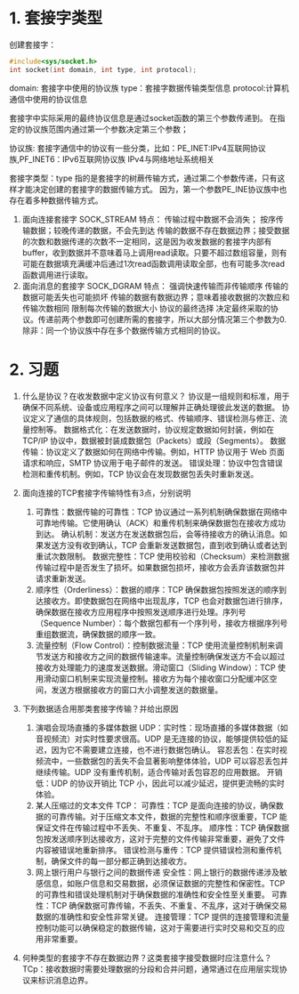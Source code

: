 # 1. 套接字类型

创建套接字：
```cpp
#include<sys/socket.h>
int socket(int domain, int type, int protocol);
```
domain: 套接字中使用的协议族
type：套接字数据传输类型信息
protocol:计算机通信中使用的协议信息

套接字中实际采用的最终协议信息是通过socket函数的第三个参数传递到。
在指定的协议族范围内通过第一个参数决定第三个参数；

协议族:
  套接字通信中的协议有一些分类，比如：PE_INET:IPv4互联网协议族,PF_INET6：IPv6互联网协议族
  IPv4与网络地址系统相关

套接字类型：type
  指的是套接字的树蕨传输方式，通过第二个参数传递，只有这样才能决定创建的套接字的数据传输方式。
  因为，第一个参数PE_INE协议族中也存在着多种数据传输方式。

  1. 面向连接套接字 SOCK_STREAM
    特点：
      传输过程中数据不会消失；
      按序传输数据；较晚传递的数据，不会先到达
      传输的数据不存在数据边界；接受数据的次数和数据传递的次数不一定相同，这是因为收发数据的套接字内部有buffer，收到数据并不意味着马上调用read读取。只要不超过数组容量，则有可能在数据填充满缓冲后通过1次read函数调用读取全部，也有可能多次read函数调用进行读取。
  2. 面向消息的套接字 SOCK_DGRAM
    特点：
      强调快速传输而非传输顺序
      传输的数据可能丢失也可能损坏
      传输的数据有数据边界；意味着接收数据的次数应和传输次数相同
      限制每次传输的数据大小
协议的最终选择
  决定最终采取的协议。传递前两个参数即可创建所需的套接字，所以大部分情况第三个参数为0.除非：同一个协议族中存在多个数据传输方式相同的协议。
    
# 2. 习题

1. 什么是协议？在收发数据中定义协议有何意义？
   协议是一组规则和标准，用于确保不同系统、设备或应用程序之间可以理解并正确处理彼此发送的数据。
   协议定义了通信的具体规则，包括数据的格式、传输顺序、错误检测与修正、流量控制等。
   数据格式化：在发送数据时，协议规定数据如何封装，例如在 TCP/IP 协议中，数据被封装成数据包（Packets）或段（Segments）。
   数据传输：协议定义了数据如何在网络中传输。例如，HTTP 协议用于 Web 页面请求和响应，SMTP 协议用于电子邮件的发送。
   错误处理：协议中包含错误检测和重传机制。例如，TCP 协议会在发现数据包丢失时重新发送。


2. 面向连接的TCP套接字传输特性有3点，分别说明
   1. 可靠性：数据传输的可靠性：TCP 协议通过一系列机制确保数据在网络中可靠地传输。它使用确认（ACK）和重传机制来确保数据包在接收方成功到达。
   确认机制：发送方在发送数据包后，会等待接收方的确认消息。如果发送方没有收到确认，TCP 会重新发送数据包，直到收到确认或者达到重试次数限制。
   数据完整性：TCP 使用校验和（Checksum）来检测数据传输过程中是否发生了损坏。如果数据包损坏，接收方会丢弃该数据包并请求重新发送。
   2. 顺序性（Orderliness）：数据的顺序：TCP 确保数据包按照发送的顺序到达接收方。即使数据包在网络中出现乱序，TCP 也会对数据包进行排序，确保数据在接收方应用程序中按照发送顺序进行处理。序列号（Sequence Number）：每个数据包都有一个序列号，接收方根据序列号重组数据流，确保数据的顺序一致。
   3. 流量控制（Flow Control）：控制数据流量：TCP 使用流量控制机制来调节发送方和接收方之间的数据传输速率。流量控制确保发送方不会以超过接收方处理能力的速度发送数据。滑动窗口（Sliding Window）：TCP 使用滑动窗口机制来实现流量控制。接收方为每个接收窗口分配缓冲区空间，发送方根据接收方的窗口大小调整发送的数据量。


3. 下列数据适合用那类套接字传输？并给出原因
   1. 演唱会现场直播的多媒体数据
   UDP：实时性：现场直播的多媒体数据（如音视频流）对实时性要求很高。UDP 是无连接的协议，能够提供较低的延迟，因为它不需要建立连接，也不进行数据包确认。
   容忍丢包：在实时视频流中，一些数据包的丢失不会显著影响整体体验，UDP 可以容忍丢包并继续传输。UDP 没有重传机制，适合传输对丢包容忍的应用数据。
   开销低：UDP 的协议开销比 TCP 小，因此可以减少延迟，提供更流畅的实时体验。
   2. 某人压缩过的文本文件
   TCP：
   可靠性：TCP 是面向连接的协议，确保数据的可靠传输。对于压缩文本文件，数据的完整性和顺序很重要，TCP 能保证文件在传输过程中不丢失、不重复、不乱序。
   顺序性：TCP 确保数据包按发送顺序到达接收方，这对于完整的文件传输非常重要，避免了文件内容被错误地重新排序。
   错误检测与重传：TCP 提供错误检测和重传机制，确保文件的每一部分都正确到达接收方。
   3. 网上银行用户与银行之间的数据传递
   安全性：网上银行的数据传递涉及敏感信息，如账户信息和交易数据，必须保证数据的完整性和保密性。TCP 的可靠性和错误处理机制对于确保数据的准确性和安全性至关重要。
   可靠性：TCP 确保数据可靠传输，不丢失、不重复、不乱序，这对于确保交易数据的准确性和安全性非常关键。
   连接管理：TCP 提供的连接管理和流量控制功能可以确保稳定的数据传输，这对于需要进行实时交易和交互的应用非常重要。
4. 何种类型的套接字不存在数据边界？这类套接字接受数据时应注意什么？
  TCp：接收数据时需要处理数据的分段和合并问题，通常通过在应用层实现协议来标识消息边界。




